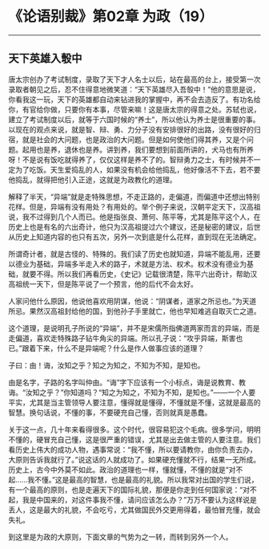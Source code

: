 # 《论语别裁》第02章 为政（19）

------

## 天下英雄入彀中

唐太宗创办了考试制度，录取了天下才人名士以后，站在最高的台上，接受第一次录取者朝见之后，忍不住得意地微笑道：“天下英雄尽入吾彀中！”他的意思是说，你看我这一玩，天下的英雄都自动来钻进我的掌握中，再不会去造反了。有功名给你，有官给你做，只要你有本事，尽管来嘛！这是唐太宗的得意之处。苏轼也说，建立了考试制度以后，就等于六国时候的“养士”，所以他认为养士是很重要的事。以现在的观点来说，就是智、辩、勇、力分子没有安排很好的出路，没有很好的归宿，就是社会的大问题，也是政治的大问题。但是如何使他们得其养，又是个问题。起用也是养，退休也是养。讲到养，我们要想到前面所讲的，犬马也有所养呀！不是说有饭吃就得养了，仅仅这样是养不了的。智辩勇力之士，有时候并不一定为了吃饭。天生爱捣乱的人，如果没有机会给他捣乱，他好像活不下去，若不要他捣乱，就得把他引入正途，这就是为政教化的道理。

解释了半天，“异端”就是走特殊思想，不走正路的，走偏道，而偏道中还想出特别花样。但是，异端有没有用处？有用处的。举个例子来说，汉朝平定天下，汉高祖说，我不过得到几个人而已。他是指张良、萧何、陈平等，尤其是陈平这个人，在历史上也是有名的六出奇计，他只为汉高祖提过六个建议，还是秘密的建议，后世从历史上知道内容的也只有五次，另外一次到底是什么花样，直到现在无法确定。

所谓奇计者，就是古怪的、特殊的。我们读了历史也就知道，异端不能乱用，还要以德业为基础，异端多半走入术的路子，术就是方法、权术。权术没有德业为基础，就要不得。所以我们再看历史，《史记》记载很清楚，陈平六出奇计，帮助汉高祖统一天下，但是陈平说了一个预言，他的后代不会太好。

人家问他什么原因，他说他喜欢用阴谋，他说：“阴谋者，道家之所忌也。”为天道所忌。果然汉高祖封给他的国，到他孙子手里就亡，他也早知难逃自取灭亡之道。

这个道理，是说明孔子所说的“异端”，并不是宋儒所指佛道两家而言的异端，而是走偏道，喜欢走特殊路子钻牛角尖的异端。所以孔子说：“攻乎异端，斯害也已。”跟着下来，什么不是异端呢？什么是作人做事应该的道理？

子曰：由！诲，汝知之乎？知之为知之，不知为不知，是知也。

由是名字，子路的名字叫仲由。“诲”字下应该有一个小标点，诲是说教育、教诲。“汝知之乎？”你知道吗？“知之为知之，不知为不知，是知也。”——一个人要平实，尤其是当主管领导人要注意，懂得就是懂得，不懂就是不懂，这就是最高的智慧。换句话说，不懂的事，不要硬充自己懂，否则就真是愚蠢。

关于这一点，几十年来看得很多。这个时代，很容易犯这个毛病。很多学问，明明不懂的，硬冒充自己懂，这是很严重的错误，尤其是出去做主管的人要注意。我们看历史上伟大的成功人物，遇事常说：“我不懂，所以要请教你，由你负责去办，大原则告诉我就行了。”说这话的人就成功了。如果硬充懂就不行，结果一无所成。历史上，古今中外莫不如此。政治的道理也一样，懂就懂，不懂的就是“对不起......我不懂。”这是最高的智慧，也是最高的礼貌。所以我常对出国的学生们说，有一个最高的原则，也是走遍天下的国际礼貌，那便是你走到任何国家说：“对不起，我是中国来的，对这件事我不懂，请问应该怎么办？”万万不要认为这样说是丢人，这是最大的礼貌，不会吃亏，尤其做国民外交更用得着，最怕冒充懂，就会失礼。

到这里是为政的大原则，下面文章的气势为之一转，而转到另外一个人。

